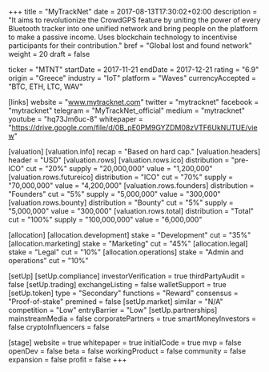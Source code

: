 +++
title = "MyTrackNet"
date = 2017-08-13T17:30:02+02:00
description = "It aims to revolutionize the CrowdGPS feature by uniting the power of every Bluetooth tracker into one unified network and bring people on the platform to make a passive income. Uses blockchain technology to incentivise participants for their contribution."
bref = "Global lost and found network"
weight = 20
draft = false

ticker = "MTNT"
startDate = 2017-11-21
endDate = 2017-12-21
rating = "6.9"
origin = "Greece"
industry = "IoT"
platform = "Waves"
currencyAccepted = "BTC, ETH, LTC, WAV"

[links]
  website = "www.mytracknet.com"
  twitter = "mytracknet"
  facebook = "mytracknet"
  telegram = "MyTrackNet_official"
  medium = "mytracknet"
  youtube = "hq73Jm6uc-8"
  whitepaper = "https://drive.google.com/file/d/0B_pE0PM9GYZDM08zVTF6UkNUTUE/view"

[valuation]
  [valuation.info]
    recap = "Based on hard cap."
  [valuation.headers]
    header = "USD"
  [valuation.rows]
    [valuation.rows.ico]
      distribution = "pre-ICO"
      cut = "20%"
      supply = "20,000,000"
      value = "1,200,000"
    [valuation.rows.futureico]
      distribution = "ICO"
      cut = "70%"
      supply = "70,000,000"
      value = "4,200,000"
    [valuation.rows.founders]
      distribution = "Founders"
      cut = "5%"
      supply = "5,000,000"
      value = "300,000"
    [valuation.rows.bounty]
      distribution = "Bounty"
      cut = "5%"
      supply = "5,000,000"
      value = "300,000"
    [valuation.rows.total]
      distribution = "Total"
      cut = "100%"
      supply = "100,000,000"
      value = "6,000,000"

[allocation]
  [allocation.development]
    stake = "Development"
    cut = "35%"
  [allocation.marketing]
    stake = "Marketing"
    cut = "45%"
  [allocation.legal]
    stake = "Legal"
    cut = "10%"
  [allocation.operations]
    stake = "Admin and operations"
    cut = "10%"
  


[setUp]
  [setUp.compliance]
    investorVerification = true
    thirdPartyAudit = false
  [setUp.trading]
    exchangeListing = false
    walletSupport = true
  [setUp.token]
    type = "Secondary"
    functions = "Reward"
    consensus = "Proof-of-stake"
    premined = false
  [setUp.market]
    similar = "N/A"
    competition = "Low"
    entryBarrier = "Low"
  [setUp.partnerships]
    mainstreamMedia = false
    corporatePartners = true
    smartMoneyInvestors = false
    cryptoInfluencers = false

[stage]
  website = true
  whitepaper = true
  initialCode = true
  mvp = false
  openDev = false
  beta = false
  workingProduct = false
  community = false
  expansion = false
  profit = false
+++

